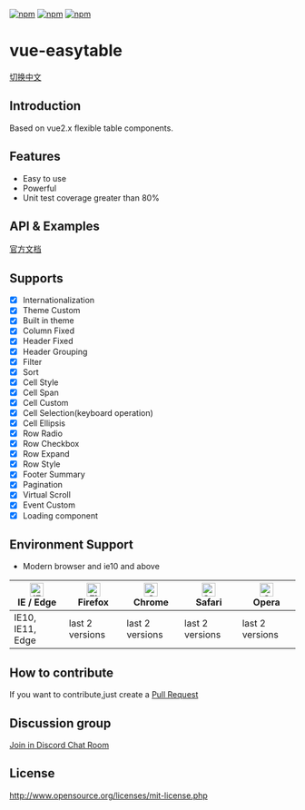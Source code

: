 [![npm](https://img.shields.io/badge/chat-on%20discord-7289da.svg)](https://discord.gg/gBm3k6r)
[![npm](https://img.shields.io/npm/v/vue-easytable.svg)](https://www.npmjs.com/package/vue-easytable)
[![npm](https://img.shields.io/npm/l/vue-easytable.svg?maxAge=2592000)](http://www.opensource.org/licenses/mit-license.php)

# vue-easytable

[切换中文](https://github.com/huangshuwei/vue-easytable/blob/dev/README-CN.md)


## Introduction
Based on vue2.x flexible table components.

## Features

- Easy to use
- Powerful
- Unit test coverage greater than 80%

## API & Examples
[官方文档](http://doc.huangsw.com/vue-easytable)

## Supports

- [x] Internationalization
- [x] Theme Custom
- [x] Built in theme
- [x] Column Fixed
- [x] Header Fixed
- [x] Header Grouping
- [x] Filter
- [x] Sort
- [x] Cell Style
- [x] Cell Span
- [x] Cell Custom
- [x] Cell Selection(keyboard operation)
- [x] Cell Ellipsis
- [x] Row Radio
- [x] Row Checkbox
- [x] Row Expand
- [x] Row Style
- [x] Footer Summary
- [x] Pagination
- [x] Virtual Scroll
- [x] Event Custom
- [x] Loading component

## Environment Support

- Modern browser and ie10 and above

| [<img src="https://raw.githubusercontent.com/alrra/browser-logos/master/src/edge/edge_48x48.png" alt="IE / Edge" width="24px" height="24px" />](http://godban.github.io/browsers-support-badges/)</br>IE / Edge | [<img src="https://raw.githubusercontent.com/alrra/browser-logos/master/src/firefox/firefox_48x48.png" alt="Firefox" width="24px" height="24px" />](http://godban.github.io/browsers-support-badges/)</br>Firefox | [<img src="https://raw.githubusercontent.com/alrra/browser-logos/master/src/chrome/chrome_48x48.png" alt="Chrome" width="24px" height="24px" />](http://godban.github.io/browsers-support-badges/)</br>Chrome | [<img src="https://raw.githubusercontent.com/alrra/browser-logos/master/src/safari/safari_48x48.png" alt="Safari" width="24px" height="24px" />](http://godban.github.io/browsers-support-badges/)</br>Safari | [<img src="https://raw.githubusercontent.com/alrra/browser-logos/master/src/opera/opera_48x48.png" alt="Opera" width="24px" height="24px" />](http://godban.github.io/browsers-support-badges/)</br>Opera | 
| --- | --- | --- | --- | --- | 
| IE10, IE11, Edge | last 2 versions | last 2 versions | last 2 versions | last 2 versions | 


## How to contribute

If you want to contribute,just create a [Pull Request](https://github.com/huangshuwei/vue-easytable/pulls)
## Discussion group	

[Join in Discord Chat Room](https://discord.gg/gBm3k6r)

## License
http://www.opensource.org/licenses/mit-license.php





